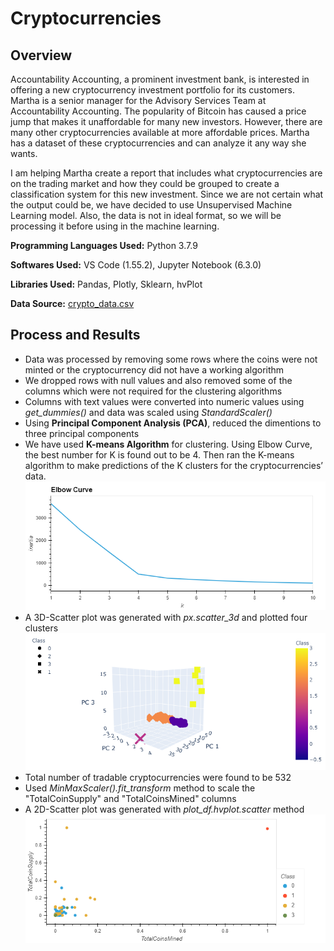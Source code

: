 # Cryptocurrencies

## Overview

Accountability Accounting, a prominent investment bank, is interested in offering a new cryptocurrency investment portfolio for its customers. Martha is a senior manager for the Advisory Services Team at Accountability Accounting. The popularity of Bitcoin has caused a price jump that makes it unaffordable for many new investors. However, there are many other cryptocurrencies available at more affordable prices. Martha has a dataset of these cryptocurrencies and can analyze it any way she wants. 

I am helping Martha create a report that includes what cryptocurrencies are on the trading market and how they could be grouped to create a classification system for this new investment. Since we are not certain what the output could be, we have decided to use Unsupervised Machine Learning model. Also, the data is not in ideal format, so we will be processing it before using in the machine learning. 

**Programming Languages Used:** Python 3.7.9

**Softwares Used:** VS Code (1.55.2), Jupyter Notebook (6.3.0)

**Libraries Used:** Pandas, Plotly, Sklearn, hvPlot

**Data Source:** [crypto_data.csv](./Resources/crypto_data.csv) 

## Process and Results

* Data was processed by removing some rows where the coins were not minted or the cryptocurrency did not have a working algorithm
* We dropped rows with null values and also removed some of the columns which were not required for the clustering algorithms
* Columns with text values were converted into numeric values using *get_dummies()* and data was scaled using *StandardScaler()*
* Using **Principal Component Analysis (PCA)**, reduced the dimentions to three principal components
* We have used **K-means Algorithm** for clustering. Using Elbow Curve, the best number for K is found out to be 4. Then ran the K-means algorithm to make predictions of the K clusters for the cryptocurrencies’ data.
![Elbow Curve](./Resources/elbowcurve.PNG)
* A 3D-Scatter plot was generated with *px.scatter_3d* and plotted four clusters
![3D Scatter graph](./Resources/3dgraph.PNG)
* Total number of tradable cryptocurrencies were found to be 532
* Used *MinMaxScaler().fit_transform* method to scale the "TotalCoinSupply" and "TotalCoinsMined" columns
* A 2D-Scatter plot was generated with *plot_df.hvplot.scatter* method
![2D Scatter graph](./Resources/scatterplot.PNG)

